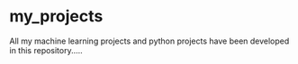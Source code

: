 # my_projects
All my machine learning projects and python projects have been developed in this repository.....
